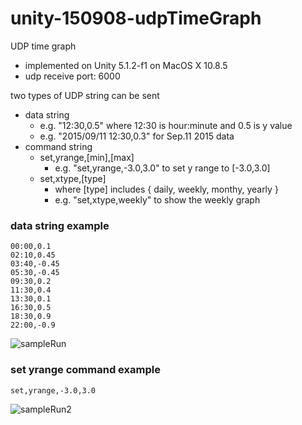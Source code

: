 # unity-150908-udpTimeGraph

UDP time graph

- implemented on Unity 5.1.2-f1 on MacOS X 10.8.5
- udp receive port: 6000

two types of UDP string can be sent
- data string 
  - e.g. "12:30,0.5" where 12:30 is hour:minute and 0.5 is y value
  - e.g. "2015/09/11 12:30,0.3" for Sep.11 2015 data
- command string
  - set,yrange,[min],[max] 
    - e.g. "set,yrange,-3.0,3.0" to set y range to [-3.0,3.0]
  - set,xtype,[type]
    - where [type] includes { daily, weekly, monthy, yearly } 
    - e.g. "set,xtype,weekly" to show the weekly graph

### data string example

```
00:00,0.1
02:10,0.45 
03:40,-0.45
05:30,-0.45 
09:30,0.2 
11:30,0.4
13:30,0.1 
16:30,0.5 
18:30,0.9 
22:00,-0.9
```

![sampleRun](https://qiita-image-store.s3.amazonaws.com/0/32870/fb2482d0-43d5-9a34-e9ee-d8e30d276d40.jpeg)

### set yrange command example

```
set,yrange,-3.0,3.0
```

![sampleRun2](https://qiita-image-store.s3.amazonaws.com/0/32870/b2b2f681-fe7e-9285-4cae-1e925f193341.jpeg)
